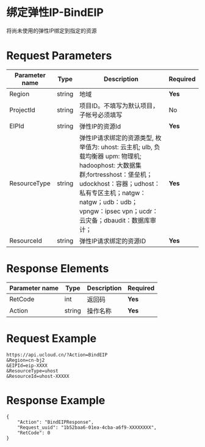 # 绑定弹性IP-BindEIP

将尚未使用的弹性IP绑定到指定的资源

# Request Parameters
|Parameter name|Type|Description|Required|
|---|---|---|---|
|Region|string|地域|**Yes**|
|ProjectId|string|项目ID。不填写为默认项目，子帐号必须填写|No|
|EIPId|string|弹性IP的资源Id|**Yes**|
|ResourceType|string|弹性IP请求绑定的资源类型, 枚举值为: uhost: 云主机; ulb, 负载均衡器 upm: 物理机; hadoophost: 大数据集群;fortresshost：堡垒机；udockhost：容器；udhost：私有专区主机；natgw：natgw；udb：udb；vpngw：ipsec vpn；ucdr：云灾备；dbaudit：数据库审计；|**Yes**|
|ResourceId|string|弹性IP请求绑定的资源ID|**Yes**|

# Response Elements
|Parameter name|Type|Description|Required|
|---|---|---|---|
|RetCode|int|返回码|**Yes**|
|Action|string|操作名称|**Yes**|

# Request Example
```
https://api.ucloud.cn/?Action=BindEIP
&Region=cn-bj2
&EIPId=eip-XXXX
&ResourceType=uhost
&ResourceId=uhost-XXXXX
```

# Response Example
```
{
    "Action": "BindEIPResponse", 
    "Request_uuid": "1b52baa6-01ea-4cba-a6f9-XXXXXXXX", 
    "RetCode": 0
}
```

